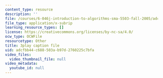 ```yaml
---
content_type: resource
description: ''
file: /courses/6-046j-introduction-to-algorithms-sma-5503-fall-2005/adcfbb44c688503ab97d2760225c7bfa_V5hZoJ6uK-s.vtt
file_type: application/x-subrip
learning_resource_types: []
license: https://creativecommons.org/licenses/by-nc-sa/4.0/
ocw_type: OCWFile
resourcetype: Other
title: 3play caption file
uid: adcfbb44-c688-503a-b97d-2760225c7bfa
video_files:
  video_thumbnail_file: null
video_metadata:
  youtube_id: null
---
```

